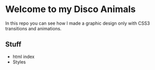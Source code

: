 # Welcome to my Disco Animals


In this repo you can see how I made a graphic design only with CSS3 transitions and animations.

## Stuff
- html index
- Styles
